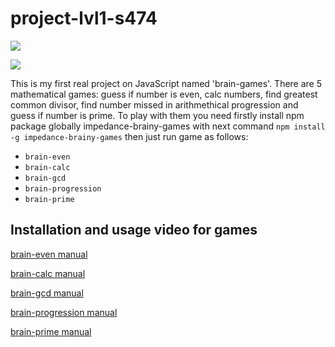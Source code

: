 # project-lvl1-s474

<a href="https://codeclimate.com/github/impedance/project-lvl1-s474/maintainability"><img src="https://api.codeclimate.com/v1/badges/5d56b626de74104f8987/maintainability" /></a>

<a href="https://travis-ci.org/impedance/project-lvl1-s474">
    <img src="https://travis-ci.com/impedance/project-lvl1-s474.svg?branch=master" /></a>


This is my first real project on JavaScript named 'brain-games'. There are 5 mathematical games: 
guess if number is even, calc numbers, find greatest common divisor, find number missed in arithmethical progression and guess if number is prime.
To play with them you need firstly install npm package globally impedance-brainy-games
with next command
`npm install -g impedance-brainy-games`
then just run game as follows:

 - `brain-even`
 - `brain-calc`
 - `brain-gcd`
 - `brain-progression`
 - `brain-prime`

## Installation and usage video for games</h2>

[brain-even manual](https://asciinema.org/a/oDk7ni61y9yenaQYskDwqS2Sr)

[brain-calc manual](https://asciinema.org/a/OpbMwQkNS55cJ4PGYKt9kt20X)

[brain-gcd manual](https://asciinema.org/a/4w4EHTivCmbfN4Xr2kdwJKGyR)

[brain-progression manual](https://asciinema.org/a/ZSM4zqTUB0krHSkgjJn2mCuSP)

[brain-prime manual](https://asciinema.org/a/1fuzm23mc02u3MXhthFEkMBJl)
